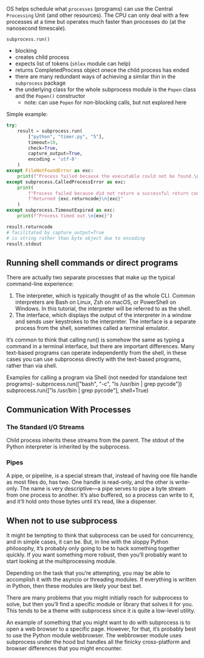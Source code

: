 OS helps schedule what `processes` (programs) can use the Central `Processing` Unit (and other resources). The CPU can only deal with a few processes at a time but operates much faster than processes do (at the nanosecond timescale).


`subprocess.run()`
- blocking
- creates child process
- expects list of tokens (`shlex` module can help)
- returns CompletedProcess object onece the child process has ended
- there are many redundant ways of achieving a similar thin in the `subprocess` package
- the underlying class for the whole subprocess module is the `Popen` class and the `Popen()` constructor
  - note: can use `Popen` for non-blocking calls, but not explored here

Simple example:

``` python
try:
    result = subprocess.run(
        ["python", "timer.py", "5"],
        timeout=10,
        check=True,
        capture_output=True,
        encoding = 'utf-8'
    )
except FileNotFoundError as exc:
    print(f"Process failed because the executable could not be found.\n{exc}")
except subprocess.CalledProcessError as exc:
    print(
        f"Process failed because did not return a successful return code. "
        f"Returned {exc.returncode}\n{exc}"
    )
except subprocess.TimeoutExpired as exc:
    print(f"Process timed out.\n{exc}")

result.returncode
# facilitated by capture_output=True
# is string rather than byte object due to encoding 
result.stdout 
```

## Running shell commands or direct programs

There are actually two separate processes that make up the typical command-line experience:

   1.  The interpreter, which is typically thought of as the whole CLI. Common interpreters are Bash on Linux, Zsh on macOS, or PowerShell on Windows. In this tutorial, the interpreter will be referred to as the shell.
   2.  The interface, which displays the output of the interpreter in a window and sends user keystrokes to the interpreter. The interface is a separate process from the shell, sometimes called a terminal emulator.

It’s common to think that calling run() is somehow the same as typing a command in a terminal interface, but there are important differences. Many text-based programs can operate independently from the shell, in these cases you can use subprocess directly with the text-based programs, rather than via shell.

Examples for calling a program via Shell (not needed for standalone text programs)-
subprocess.run(["bash", "-c", "ls /usr/bin | grep pycode"])
subprocess.run(["ls /usr/bin | grep pycode"], shell=True)

## Communication With Processes

### The Standard I/O Streams

Child process inherits these streams from the parent. The stdout of the Python interpreter is inherited by the subprocess.

### Pipes

A pipe, or pipeline, is a special stream that, instead of having one file handle as most files do, has two. One handle is read-only, and the other is write-only. The name is very descriptive—a pipe serves to pipe a byte stream from one process to another. It’s also buffered, so a process can write to it, and it’ll hold onto those bytes until it’s read, like a dispenser.

## When not to use subprocess

It might be tempting to think that subprocess can be used for concurrency, and in simple cases, it can be. But, in line with the sloppy Python philosophy, it’s probably only going to be to hack something together quickly. If you want something more robust, then you’ll probably want to start looking at the multiprocessing module.

Depending on the task that you’re attempting, you may be able to accomplish it with the asyncio or threading modules. If everything is written in Python, then these modules are likely your best bet.

There are many problems that you might initially reach for subprocess to solve, but then you’ll find a specific module or library that solves it for you. This tends to be a theme with subprocess since it is quite a low-level utility.

An example of something that you might want to do with subprocess is to open a web browser to a specific page. However, for that, it’s probably best to use the Python module webbrowser. The webbrowser module uses subprocess under the hood but handles all the finicky cross-platform and browser differences that you might encounter.
